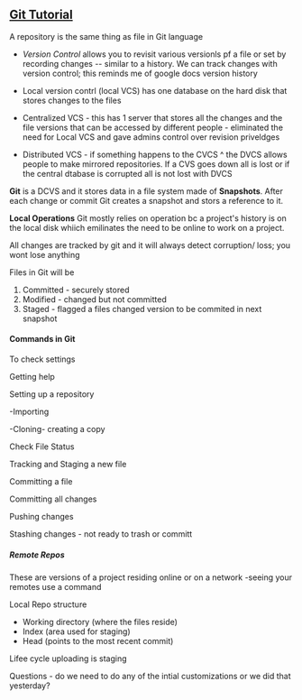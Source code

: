 ## [Git Tutorial](https://blog.udemy.com/git-tutorial-a-comprehensive-guide/#7_2) 

A repository is the same thing as file  in Git language

* *Version Control* allows you to revisit various versionls pf a file or set by recording changes -- similar to a history.
We can track changes with version control; this reminds me of google docs version history 

* Local version contrl (local VCS) has one database on the hard disk that stores changes to the files 

* Centralized VCS - this has 1 server that stores all the changes and the file versions that can be accessed by different people - eliminated the need for Local VCS and gave admins control over revision priveldges 

* Distributed VCS - if something happens to the CVCS ^ the DVCS allows people to make mirrored repositories. If a CVS goes down all is lost or if the central dtabase is corrupted all is not lost with DVCS

**Git** is a DCVS and it stores data in a file system made of **Snapshots**. After each change or commit Git creates a snapshot and stors a reference to it. 

**Local Operations** Git mostly relies on operation bc a project's history is on the local disk whiich emilinates the need to be online to work on a project.

All changes are tracked by git and it will always detect corruption/ loss; you wont lose anything

Files in Git will be 
1. Committed - securely stored 
2. Modified - changed but not committed
3. Staged - flagged a files changed version to be commited in next snapshot


#### Commands in Git
To check settings

Getting help

Setting up a repository

-Importing

-Cloning- creating a copy

Check File Status

Tracking and Staging a new file

Committing a file

Committing all changes

Pushing changes

Stashing changes - not ready to trash or committ

##### Remote Repos
These are versions of a project residing online or on a network
-seeing your remotes use a command

Local Repo structure

- Working directory (where the files reside) 
- Index (area used for staging) 
- Head (points to the most recent commit)

Lifee cycle
uploading is staging



Questions - do we need to do any of the intial customizations or we did that yesterday? 
